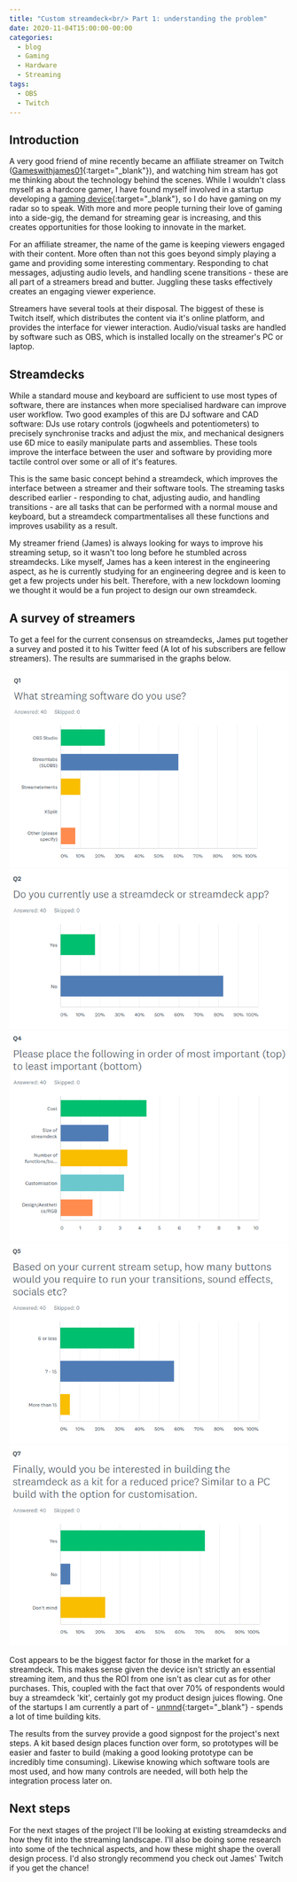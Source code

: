 ```yaml
---
title: "Custom streamdeck<br/> Part 1: understanding the problem"
date: 2020-11-04T15:00:00-00:00
categories:
  - blog
  - Gaming
  - Hardware
  - Streaming
tags:
  - OBS
  - Twitch
---
```


## Introduction
A very good friend of mine recently became an affiliate streamer on Twitch ([Gameswithjames01](https://www.twitch.tv/gameswithjames01){:target="_blank"}), and watching him stream has got me thinking about the technology behind the scenes. While I wouldn't class myself as a hardcore gamer, I have found myself involved in a startup developing a [gaming device](https://hackaday.io/project/12854-six-axis-joystick){:target="_blank"}, so I do have gaming on my radar so to speak. With more and more people turning their love of gaming into a side-gig, the demand for streaming gear is increasing, and this creates opportunities for those looking to innovate in the market.

For an affiliate streamer, the name of the game is keeping viewers engaged with their content. More often than not this goes beyond simply playing a game and providing some interesting commentary. Responding to chat messages, adjusting audio levels, and handling scene transitions - these are all part of a streamers bread and butter. Juggling these tasks effectively creates an engaging viewer experience.

Streamers have several tools at their disposal. The biggest of these is Twitch itself, which distributes the content via it's online platform, and provides the interface for viewer interaction. Audio/visual tasks are handled by software such as OBS, which is installed locally on the streamer's PC or laptop. 

## Streamdecks
While a standard mouse and keyboard are sufficient to use most types of software, there are instances when more specialised hardware can improve user workflow. Two good examples of this are DJ software and CAD software: DJs use rotary controls (jogwheels and potentiometers) to precisely synchronise tracks and adjust the mix, and mechanical designers use 6D mice to easily manipulate parts and assemblies. These tools improve the interface between the user and software by providing more tactile control over some or all of it's features.

This is the same basic concept behind a streamdeck, which improves the interface between a streamer and their software tools. The streaming tasks described earlier - responding to chat, adjusting audio, and handling transitions - are all tasks that can be performed with a normal mouse and keyboard, but a streamdeck compartmentalises all these functions and improves usability as a result.

My streamer friend (James) is always looking for ways to improve his streaming setup, so it wasn't too long before he stumbled across streamdecks. Like myself, James has a keen interest in the engineering aspect, as he is currently studying for an engineering degree and is keen to get a few projects under his belt. Therefore, with a new lockdown looming we thought it would be a fun project to design our own streamdeck.

## A survey of streamers
To get a feel for the current consensus on streamdecks, James put together a survey and posted it to his Twitter feed (A lot of his subscribers are fellow streamers). The results are summarised in the graphs below.

![](/assets/images/Q1.png)
![](/assets/images/Q2.png)
![](/assets/images/Q4.png)
![](/assets/images/Q5.png)
![](/assets/images/Q7.png)

Cost appears to be the biggest factor for those in the market for a streamdeck. This makes sense given the device isn't strictly an essential streaming item, and thus the ROI from one isn't as clear cut as for other purchases. This, coupled with the fact that over 70% of respondents would buy a streamdeck 'kit', certainly got my product design juices flowing. One of the startups I am currently a part of - [unmnd](http://unmnd.com/){:target="_blank"} - spends a lot of time building kits.

The results from the survey provide a good signpost for the project's next steps. A kit based design places function over form, so prototypes will be easier and faster to build (making a good looking prototype can be incredibly time consuming). Likewise knowing which software tools are most used, and how many controls are needed, will both help the integration process later on.

## Next steps
For the next stages of the project I'll be looking at existing streamdecks and how they fit into the streaming landscape. I'll also be doing some research into some of the technical aspects, and how these might shape the overall design process. I'd also strongly recommend you check out James' Twitch if you get the chance!



